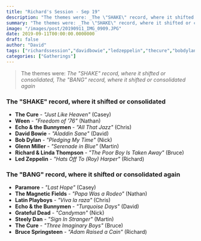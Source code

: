 ```yaml
---
title: "Richard's Session - Sep 19"
description: "The themes were: _The \"SHAKE\" record, where it shifted or consolidated, The \"BANG\" record, where it shifted or consolidated again_"
summary: "The themes were: _The \"SHAKE\" record, where it shifted or consolidated, The \"BANG\" record, where it shifted or consolidated again_"
image: "/images/post/20190911_IMG_0909.JPG"
date: 2019-09-11T00:00:00.0000000
draft: false
author: "David"
tags: ["richardssession","davidbowie","ledzeppelin","thecure","bobdylan","steelydan","brucespringsteen","ween","gratefuldead","themagneticfields","echoandthebunnymen","richardthompson","paramore","lindathompson","glennmiller","latinplayboys"]
categories: ["Gatherings"]
---
```

> The themes were: _The "SHAKE" record, where it shifted or consolidated, The "BANG" record, where it shifted or consolidated again_
### The "SHAKE" record, where it shifted or consolidated
- **The Cure** - _"Just Like Heaven"_ (Casey)
- **Ween** - _"Freedom of '76"_ (Nathan)
- **Echo & the Bunnymen** - _"All That Jazz"_ (Chris)
- **David Bowie** - _"Aladdin Sane"_ (David)
- **Bob Dylan** - _"Pledging My Time"_ (Nick)
- **Glenn Miller** - _"Serenade in Blue"_ (Martin)
- **Richard & Linda Thompson** - _"The Poor Boy Is Taken Away"_ (Bruce)
- **Led Zeppelin** - _"Hats Off To (Roy) Harper"_ (Richard)
### The "BANG" record, where it shifted or consolidated again
- **Paramore** - _"Last Hope"_ (Casey)
- **The Magnetic Fields** - _"Papa Was a Rodeo"_ (Nathan)
- **Latin Playboys** - _"Viva la raza"_ (Chris)
- **Echo & the Bunnymen** - _"Turquoise Days"_ (David)
- **Grateful Dead** - _"Candyman"_ (Nick)
- **Steely Dan** - _"Sign In Stranger"_ (Martin)
- **The Cure** - _"Three Imaginary Boys"_ (Bruce)
- **Bruce Springsteen** - _"Adam Raised a Cain"_ (Richard)
